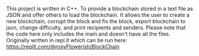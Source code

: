 This project is written in C++. 
To provide a blockchain stored in a text file as JSON and offer others to load the blockchain.
It allows the user to create a new blockchain, corrupt the block and fix the block, export blockchain to json, change difficulty, and print recipients and senders. Please note that the code here only includes the main and doesn't have all the files.
Originally written in repl.it which can be run here: https://replit.com/@rosyFlowerish/BlockChain
